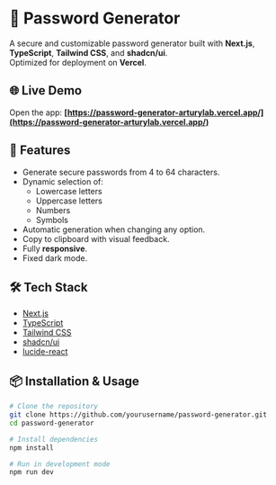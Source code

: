 # 🔐 Password Generator

A secure and customizable password generator built with **Next.js**, **TypeScript**, **Tailwind CSS**, and **shadcn/ui**.  
Optimized for deployment on **Vercel**.

## 🌐 Live Demo
Open the app: **[https://password-generator-arturylab.vercel.app/](https://password-generator-arturylab.vercel.app/)**

## 🚀 Features
- Generate secure passwords from 4 to 64 characters.
- Dynamic selection of:
  - Lowercase letters
  - Uppercase letters
  - Numbers
  - Symbols
- Automatic generation when changing any option.
- Copy to clipboard with visual feedback.
- Fully **responsive**.
- Fixed dark mode.

## 🛠️ Tech Stack
- [Next.js](https://nextjs.org/)
- [TypeScript](https://www.typescriptlang.org/)
- [Tailwind CSS](https://tailwindcss.com/)
- [shadcn/ui](https://ui.shadcn.com/)
- [lucide-react](https://lucide.dev/)

## 📦 Installation & Usage
```bash
# Clone the repository
git clone https://github.com/yourusername/password-generator.git
cd password-generator

# Install dependencies
npm install

# Run in development mode
npm run dev
